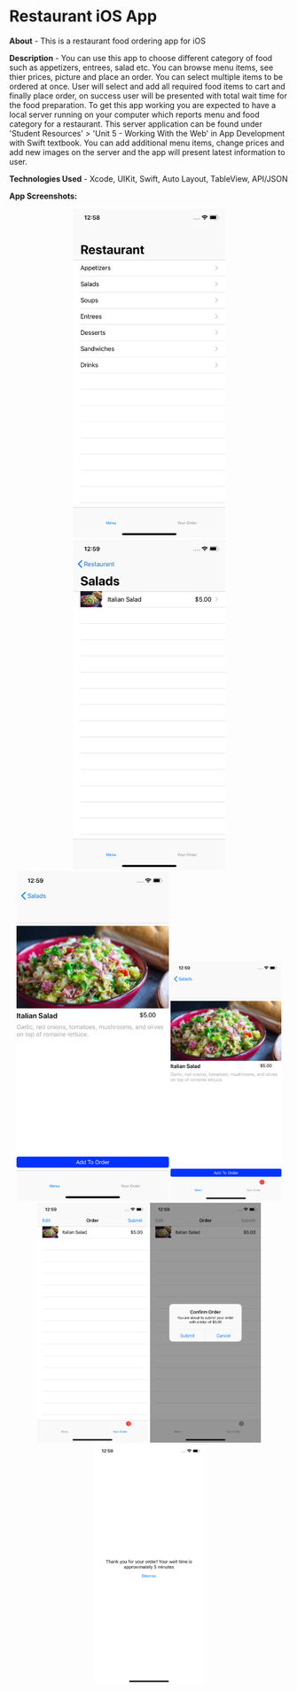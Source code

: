 # Restaurant iOS App

**About** - This is a restaurant food ordering app for iOS

**Description** - You can use this app to choose different category of food such as appetizers, entrees, salad etc. You can browse menu items, see thier prices, picture and place an order. You can select multiple items to be ordered at once. User will select and add all required food items to cart and finally place order, on success user will be presented with total wait time for the food preparation. To get this app working you are expected to have a local server running on your computer which reports menu and food category for a restaurant. This server application can be found under 'Student Resources' > 'Unit 5 - Working With the Web' in App Development with Swift textbook. You can add additional menu items, change prices and add new images on the server and the app will present latest information to user.

**Technologies Used** - Xcode, UIKit, Swift, Auto Layout, TableView, API/JSON

**App Screenshots:**
<div align="center">
    <img src="/Resources/category.png" width="275px"</img> 
    <img src="/Resources/menu.png" width="275px"</img>
    <img src="/Resources/detailedMenu.png" width="275px"</img> 
    <img src="/Resources/addToCartBadge.png" width="200px"</img>
    <img src="/Resources/cartItems.png" width="200px"</img> 
    <img src="/Resources/orderFinal.png" width="200px"</img>
    <img src="/Resources/orderConfirmation.png" width="200px"</img> 
</div>

